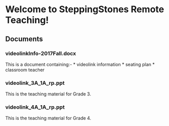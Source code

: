 # Welcome to SteppingStones Remote Teaching!
## Documents
### videolinkInfo-2017Fall.docx

This is a document containing:-
    * videolink information
    * seating plan
    * classroom teacher

### videolink_3A_1A_rp.ppt

This is the teaching material for Grade 3.

### videolink_4A_1A_rp.ppt

This is the teaching material for Grade 4.

